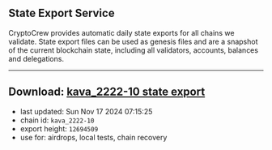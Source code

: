 ## State Export Service
CryptoCrew provides automatic daily state exports for all chains we validate. State export files can be used as genesis files and are a snapshot of the current blockchain state, including all validators, accounts, balances and delegations.

---
**Download: [kava_2222-10 state export](https://dl-eu2.ccvalidators.com/SERVICE/kava/kava_2222-10_export_12694509.json)**
---

- last updated: Sun Nov 17 2024 07:15:25
- chain id: `kava_2222-10`
- export height: `12694509`
- use for: airdrops, local tests, chain recovery
